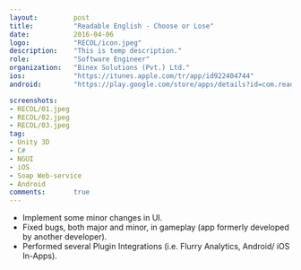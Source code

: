 ```yaml
---
layout:			post
title:			"Readable English - Choose or Lose"
date:			2016-04-06
logo:			"RECOL/icon.jpeg"
description:	"This is temp description."
role:			"Software Engineer"
organization:	"Binex Solutions (Pvt.) Ltd."
ios:			"https://itunes.apple.com/tr/app/id922404744"
android:		"https://play.google.com/store/apps/details?id=com.readablenglish.ChooseOrLose"

screenshots:
- RECOL/01.jpeg
- RECOL/02.jpeg
- RECOL/03.jpeg
tag:
- Unity 3D
- C#
- NGUI
- iOS
- Soap Web-service
- Android
comments:		true
---
```


* Implement some minor changes in UI.
* Fixed bugs, both major and minor, in gameplay (app formerly developed by another developer).
* Performed several Plugin Integrations (i.e. Flurry Analytics, Android/ iOS In-Apps).
